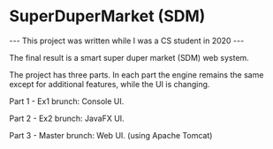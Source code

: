 # SuperDuperMarket (SDM)

--- This project was written while I was a CS student in 2020 ---


The final result is a smart super duper market (SDM) web system.

The project has three parts.
In each part the engine remains the same except for additional features, while the UI is changing.

Part 1 - Ex1 brunch: 
Console UI.

Part 2 - Ex2 brunch:
JavaFX UI.

Part 3 - Master brunch:
Web UI.
(using Apache Tomcat) 
